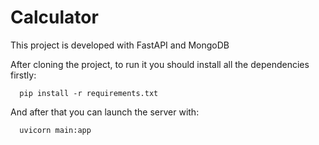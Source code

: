 # Calculator

This project is developed with FastAPI and MongoDB


After cloning the project, to run it you should install all the dependencies firstly:

```
  pip install -r requirements.txt
```

And after that you can launch the server with:

```
  uvicorn main:app
```
